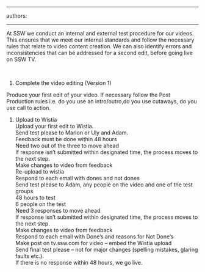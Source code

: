 

---
authors:

---




<span class='intro'> At SSW we conduct an internal and external test procedure for our videos. This ensures that we meet our internal standards and follow the necessary rules that relate to video content creation. We can also identify errors and inconsistencies that can be addressed for a second edit, before going live on SSW TV. </span>

<p>​</p>
<ol><li>Complete the video editing (Version 1)</li></ol>
<p>Produce your first edit of your video. If necessary follow the Post Production rules i.e. do you use an intro/outro,do you use cutaways, do you use call to action.</p>
<ol><li>Upload to Wistia<br>Upload your first edit to Wistia.<br>Send test please to Marlon or Uly and Adam.<br>Feedback must be done within 48 hours<br>Need two out of the three to move ahead<br>If response isn’t submitted within designated time, the process moves to the next step.<br>Make changes to video from feedback<br>Re-upload to wistia<br>Respond to each email with dones and not dones<br>Send test please to Adam, any people on the video and one of the test groups<br>48 hours to test<br>6 people on the test<br>Need 3 responses to move ahead <br>If response isn’t submitted within designated time, the process moves to the next step.<br>Make changes to video from feedback<br>Respond to each email with Done’s and reasons for Not Done’s<br>Make post on tv.ssw.com for video – embed the Wistia upload<br>Send final test please – not for major changes (spelling mistakes, glaring faults etc.).<br>If there is no response within 48 hours, we go live.<br></li></ol>


